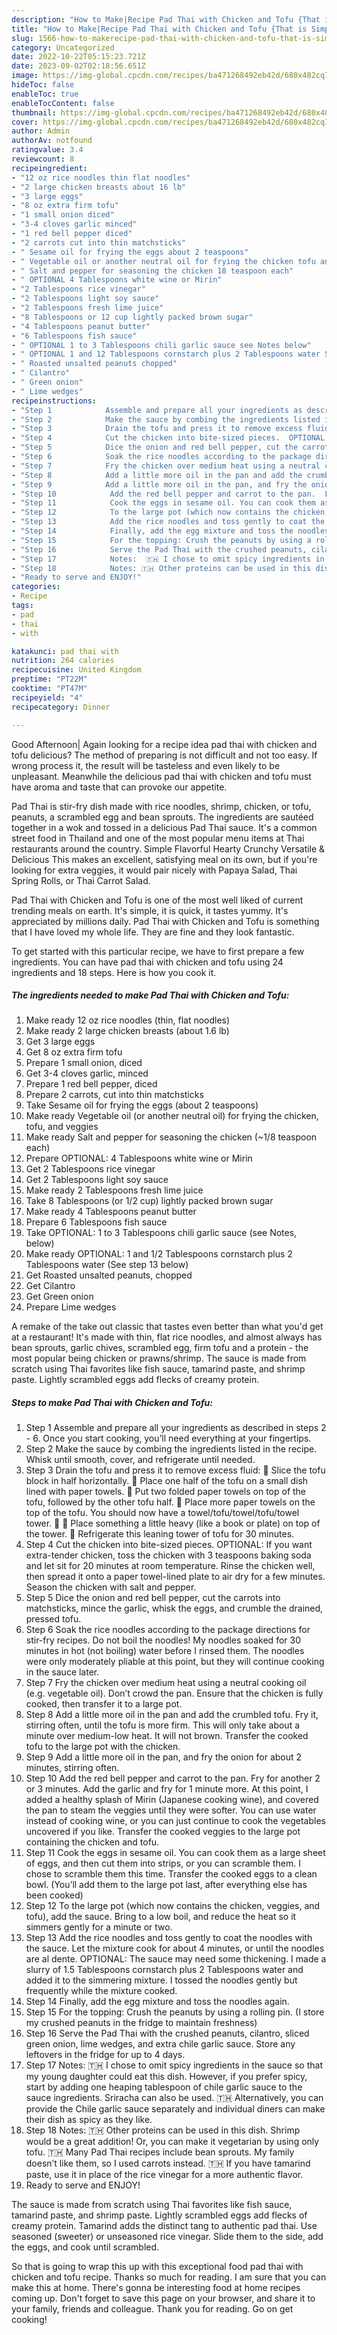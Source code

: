 ```yaml
---
description: "How to Make|Recipe Pad Thai with Chicken and Tofu {That is Simple"
title: "How to Make|Recipe Pad Thai with Chicken and Tofu {That is Simple"
slug: 1566-how-to-makerecipe-pad-thai-with-chicken-and-tofu-that-is-simple
category: Uncategorized
date: 2022-10-22T05:15:23.721Z
date: 2023-09-02T02:18:56.651Z
image: https://img-global.cpcdn.com/recipes/ba471268492eb42d/680x482cq70/pad-thai-with-chicken-and-tofu-recipe-main-photo.jpg
hideToc: false
enableToc: true
enableTocContent: false
thumbnail: https://img-global.cpcdn.com/recipes/ba471268492eb42d/680x482cq70/pad-thai-with-chicken-and-tofu-recipe-main-photo.jpg
cover: https://img-global.cpcdn.com/recipes/ba471268492eb42d/680x482cq70/pad-thai-with-chicken-and-tofu-recipe-main-photo.jpg
author: Admin
authorAv: notfound
ratingvalue: 3.4
reviewcount: 8
recipeingredient:
- "12 oz rice noodles thin flat noodles"
- "2 large chicken breasts about 16 lb"
- "3 large eggs"
- "8 oz extra firm tofu"
- "1 small onion diced"
- "3-4 cloves garlic minced"
- "1 red bell pepper diced"
- "2 carrots cut into thin matchsticks"
- " Sesame oil for frying the eggs about 2 teaspoons"
- " Vegetable oil or another neutral oil for frying the chicken tofu and veggies"
- " Salt and pepper for seasoning the chicken 18 teaspoon each"
- " OPTIONAL 4 Tablespoons white wine or Mirin"
- "2 Tablespoons rice vinegar"
- "2 Tablespoons light soy sauce"
- "2 Tablespoons fresh lime juice"
- "8 Tablespoons or 12 cup lightly packed brown sugar"
- "4 Tablespoons peanut butter"
- "6 Tablespoons fish sauce"
- " OPTIONAL 1 to 3 Tablespoons chili garlic sauce see Notes below"
- " OPTIONAL 1 and 12 Tablespoons cornstarch plus 2 Tablespoons water See step 13 below"
- " Roasted unsalted peanuts chopped"
- " Cilantro"
- " Green onion"
- " Lime wedges"
recipeinstructions:
- "Step 1            Assemble and prepare all your ingredients as described in steps 2 - 6. Once you start cooking, you’ll need everything at your fingertips."
- "Step 2            Make the sauce by combing the ingredients listed in the recipe. Whisk until smooth, cover, and refrigerate until needed."
- "Step 3            Drain the tofu and press it to remove excess fluid: 🔹 Slice the tofu block in half horizontally. 🔹 Place one half of the tofu on a small dish lined with paper towels. 🔹 Put two folded paper towels on top of the tofu, followed by the other tofu half. 🔹 Place more paper towels on the top of the tofu. You should now have a towel/tofu/towel/tofu/towel tower. 🤪 🔹 Place something a little heavy (like a book or plate) on top of the tower. 🔹 Refrigerate this leaning tower of tofu for 30 minutes."
- "Step 4            Cut the chicken into bite-sized pieces.  OPTIONAL: If you want extra-tender chicken, toss the chicken with 3 teaspoons baking soda and let sit for 20 minutes at room temperature. Rinse the chicken well, then spread it onto a paper towel-lined plate to air dry for a few minutes.   Season the chicken with salt and pepper."
- "Step 5            Dice the onion and red bell pepper, cut the carrots into matchsticks, mince the garlic, whisk the eggs, and crumble the drained, pressed tofu."
- "Step 6            Soak the rice noodles according to the package directions for stir-fry recipes.  Do not boil the noodles!  My noodles soaked for 30 minutes in hot (not boiling) water before I rinsed them.  The noodles were only moderately pliable at this point, but they will continue cooking in the sauce later."
- "Step 7            Fry the chicken over medium heat using a neutral cooking oil (e.g. vegetable oil). Don’t crowd the pan.   Ensure that the chicken is fully cooked, then transfer it to a large pot."
- "Step 8            Add a little more oil in the pan and add the crumbled tofu. Fry it, stirring often, until the tofu is more firm. This will only take about a minute over medium-low heat. It will not brown.   Transfer the cooked tofu to the large pot with the chicken."
- "Step 9            Add a little more oil in the pan, and fry the onion for about 2 minutes, stirring often."
- "Step 10            Add the red bell pepper and carrot to the pan.  Fry for another 2 or 3 minutes. Add the garlic and fry for 1 minute more.  At this point, I added a healthy splash of Mirin (Japanese cooking wine), and covered the pan to steam the veggies until they were softer. You can use water instead of cooking wine, or you can just continue to cook the vegetables uncovered if you like.  Transfer the cooked veggies to the large pot containing the chicken and tofu."
- "Step 11            Cook the eggs in sesame oil. You can cook them as a large sheet of eggs, and then cut them into strips, or you can scramble them. I chose to scramble them this time.   Transfer the cooked eggs to a clean bowl. (You’ll add them to the large pot last, after everything else has been cooked)"
- "Step 12            To the large pot (which now contains the chicken, veggies, and tofu), add the sauce.  Bring to a low boil, and reduce the heat so it simmers gently for a minute or two."
- "Step 13            Add the rice noodles and toss gently to coat the noodles with the sauce. Let the mixture cook for about 4 minutes, or until the noodles are al dente.  OPTIONAL: The sauce may need some thickening. I made a slurry of 1.5 Tablespoons cornstarch plus 2 Tablespoons water and added it to the simmering mixture. I tossed the noodles gently but frequently while the mixture cooked."
- "Step 14            Finally, add the egg mixture and toss the noodles again."
- "Step 15            For the topping: Crush the peanuts by using a rolling pin. (I store my crushed peanuts in the fridge to maintain freshness)"
- "Step 16            Serve the Pad Thai with the crushed peanuts, cilantro, sliced green onion, lime wedges, and extra chile garlic sauce. Store any leftovers in the fridge for up to 4 days."
- "Step 17            Notes:  🇹🇭 I chose to omit spicy ingredients in the sauce so that my young daughter could eat this dish. However, if you prefer spicy, start by adding one heaping tablespoon of chile garlic sauce to the sauce ingredients. Sriracha can also be used.   🇹🇭 Alternatively, you can provide the Chile garlic sauce separately and individual diners can make their dish as spicy as they like."
- "Step 18            Notes: 🇹🇭 Other proteins can be used in this dish. Shrimp would be a great addition! Or, you can make it vegetarian by using only tofu.  🇹🇭 Many Pad Thai recipes include bean sprouts. My family doesn’t like them, so I used carrots instead.  🇹🇭 If you have tamarind paste, use it in place of the rice vinegar for a more authentic flavor."
- "Ready to serve and ENJOY!"
categories:
- Recipe
tags:
- pad
- thai
- with

katakunci: pad thai with 
nutrition: 264 calories
recipecuisine: United Kingdom
preptime: "PT22M"
cooktime: "PT47M"
recipeyield: "4"
recipecategory: Dinner

---
```



Good Afternoon| Again looking for a recipe idea pad thai with chicken and tofu delicious? The method of preparing is not difficult and not too easy. If wrong process it, the result will be tasteless and even likely to be unpleasant. Meanwhile the delicious pad thai with chicken and tofu must have aroma and taste that can provoke our appetite.





Pad Thai is stir-fry dish made with rice noodles, shrimp, chicken, or tofu, peanuts, a scrambled egg and bean sprouts. The ingredients are sautéed together in a wok and tossed in a delicious Pad Thai sauce. It&#39;s a common street food in Thailand and one of the most popular menu items at Thai restaurants around the country. Simple Flavorful Hearty Crunchy Versatile &amp; Delicious This makes an excellent, satisfying meal on its own, but if you&#39;re looking for extra veggies, it would pair nicely with Papaya Salad, Thai Spring Rolls, or Thai Carrot Salad.

Pad Thai with Chicken and Tofu is one of the most well liked of current trending meals on earth. It's simple, it is quick, it tastes yummy. It's appreciated by millions daily. Pad Thai with Chicken and Tofu is something that I have loved my whole life. They are fine and they look fantastic.


To get started with this particular recipe, we have to first prepare a few ingredients. You can have pad thai with chicken and tofu using 24 ingredients and 18 steps. Here is how you cook it.

<!--inarticleads1-->

##### The ingredients needed to make Pad Thai with Chicken and Tofu:

1. Make ready 12 oz rice noodles (thin, flat noodles)
1. Make ready 2 large chicken breasts (about 1.6 lb)
1. Get 3 large eggs
1. Get 8 oz extra firm tofu
1. Prepare 1 small onion, diced
1. Get 3-4 cloves garlic, minced
1. Prepare 1 red bell pepper, diced
1. Prepare 2 carrots, cut into thin matchsticks
1. Take  Sesame oil for frying the eggs (about 2 teaspoons)
1. Make ready  Vegetable oil (or another neutral oil) for frying the chicken, tofu, and veggies
1. Make ready  Salt and pepper for seasoning the chicken (~1/8 teaspoon each)
1. Prepare  OPTIONAL: 4 Tablespoons white wine or Mirin
1. Get 2 Tablespoons rice vinegar
1. Get 2 Tablespoons light soy sauce
1. Make ready 2 Tablespoons fresh lime juice
1. Take 8 Tablespoons (or 1/2 cup) lightly packed brown sugar
1. Make ready 4 Tablespoons peanut butter
1. Prepare 6 Tablespoons fish sauce
1. Take  OPTIONAL: 1 to 3 Tablespoons chili garlic sauce (see Notes, below)
1. Make ready  OPTIONAL: 1 and 1/2 Tablespoons cornstarch plus 2 Tablespoons water (See step 13 below)
1. Get  Roasted unsalted peanuts, chopped
1. Get  Cilantro
1. Get  Green onion
1. Prepare  Lime wedges


A remake of the take out classic that tastes even better than what you&#39;d get at a restaurant! It&#39;s made with thin, flat rice noodles, and almost always has bean sprouts, garlic chives, scrambled egg, firm tofu and a protein - the most popular being chicken or prawns/shrimp. The sauce is made from scratch using Thai favorites like fish sauce, tamarind paste, and shrimp paste. Lightly scrambled eggs add flecks of creamy protein. 

<!--inarticleads2-->

##### Steps to make Pad Thai with Chicken and Tofu:

1. Step 1            Assemble and prepare all your ingredients as described in steps 2 - 6. Once you start cooking, you’ll need everything at your fingertips.
1. Step 2            Make the sauce by combing the ingredients listed in the recipe. Whisk until smooth, cover, and refrigerate until needed.
1. Step 3            Drain the tofu and press it to remove excess fluid: 🔹 Slice the tofu block in half horizontally. 🔹 Place one half of the tofu on a small dish lined with paper towels. 🔹 Put two folded paper towels on top of the tofu, followed by the other tofu half. 🔹 Place more paper towels on the top of the tofu. You should now have a towel/tofu/towel/tofu/towel tower. 🤪 🔹 Place something a little heavy (like a book or plate) on top of the tower. 🔹 Refrigerate this leaning tower of tofu for 30 minutes.
1. Step 4            Cut the chicken into bite-sized pieces.  OPTIONAL: If you want extra-tender chicken, toss the chicken with 3 teaspoons baking soda and let sit for 20 minutes at room temperature. Rinse the chicken well, then spread it onto a paper towel-lined plate to air dry for a few minutes.   Season the chicken with salt and pepper.
1. Step 5            Dice the onion and red bell pepper, cut the carrots into matchsticks, mince the garlic, whisk the eggs, and crumble the drained, pressed tofu.
1. Step 6            Soak the rice noodles according to the package directions for stir-fry recipes.  Do not boil the noodles!  My noodles soaked for 30 minutes in hot (not boiling) water before I rinsed them.  The noodles were only moderately pliable at this point, but they will continue cooking in the sauce later.
1. Step 7            Fry the chicken over medium heat using a neutral cooking oil (e.g. vegetable oil). Don’t crowd the pan.   Ensure that the chicken is fully cooked, then transfer it to a large pot.
1. Step 8            Add a little more oil in the pan and add the crumbled tofu. Fry it, stirring often, until the tofu is more firm. This will only take about a minute over medium-low heat. It will not brown.   Transfer the cooked tofu to the large pot with the chicken.
1. Step 9            Add a little more oil in the pan, and fry the onion for about 2 minutes, stirring often.
1. Step 10            Add the red bell pepper and carrot to the pan.  Fry for another 2 or 3 minutes. Add the garlic and fry for 1 minute more.  At this point, I added a healthy splash of Mirin (Japanese cooking wine), and covered the pan to steam the veggies until they were softer. You can use water instead of cooking wine, or you can just continue to cook the vegetables uncovered if you like.  Transfer the cooked veggies to the large pot containing the chicken and tofu.
1. Step 11            Cook the eggs in sesame oil. You can cook them as a large sheet of eggs, and then cut them into strips, or you can scramble them. I chose to scramble them this time.   Transfer the cooked eggs to a clean bowl. (You’ll add them to the large pot last, after everything else has been cooked)
1. Step 12            To the large pot (which now contains the chicken, veggies, and tofu), add the sauce.  Bring to a low boil, and reduce the heat so it simmers gently for a minute or two.
1. Step 13            Add the rice noodles and toss gently to coat the noodles with the sauce. Let the mixture cook for about 4 minutes, or until the noodles are al dente.  OPTIONAL: The sauce may need some thickening. I made a slurry of 1.5 Tablespoons cornstarch plus 2 Tablespoons water and added it to the simmering mixture. I tossed the noodles gently but frequently while the mixture cooked.
1. Step 14            Finally, add the egg mixture and toss the noodles again.
1. Step 15            For the topping: Crush the peanuts by using a rolling pin. (I store my crushed peanuts in the fridge to maintain freshness)
1. Step 16            Serve the Pad Thai with the crushed peanuts, cilantro, sliced green onion, lime wedges, and extra chile garlic sauce. Store any leftovers in the fridge for up to 4 days.
1. Step 17            Notes:  🇹🇭 I chose to omit spicy ingredients in the sauce so that my young daughter could eat this dish. However, if you prefer spicy, start by adding one heaping tablespoon of chile garlic sauce to the sauce ingredients. Sriracha can also be used.   🇹🇭 Alternatively, you can provide the Chile garlic sauce separately and individual diners can make their dish as spicy as they like.
1. Step 18            Notes: 🇹🇭 Other proteins can be used in this dish. Shrimp would be a great addition! Or, you can make it vegetarian by using only tofu.  🇹🇭 Many Pad Thai recipes include bean sprouts. My family doesn’t like them, so I used carrots instead.  🇹🇭 If you have tamarind paste, use it in place of the rice vinegar for a more authentic flavor.
1. Ready to serve and ENJOY!

The sauce is made from scratch using Thai favorites like fish sauce, tamarind paste, and shrimp paste. Lightly scrambled eggs add flecks of creamy protein. Tamarind adds the distinct tang to authentic pad thai. Use seasoned (sweeter) or unseasoned rice vinegar. Slide them to the side, add the eggs, and cook until scrambled. 

So that is going to wrap this up with this exceptional food pad thai with chicken and tofu recipe. Thanks so much for reading. I am sure that you can make this at home. There's gonna be interesting food at home recipes coming up. Don't forget to save this page on your browser, and share it to your family, friends and colleague. Thank you for reading. Go on get cooking!
